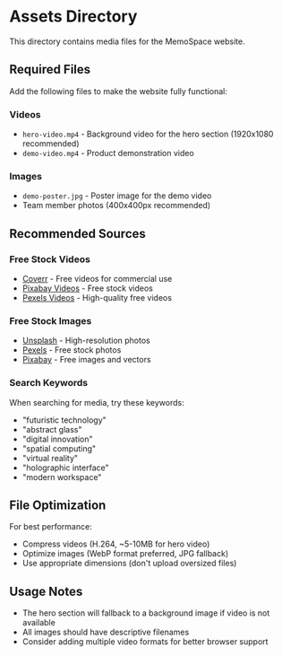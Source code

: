 # Assets Directory

This directory contains media files for the MemoSpace website.

## Required Files

Add the following files to make the website fully functional:

### Videos
- `hero-video.mp4` - Background video for the hero section (1920x1080 recommended)
- `demo-video.mp4` - Product demonstration video

### Images
- `demo-poster.jpg` - Poster image for the demo video
- Team member photos (400x400px recommended)

## Recommended Sources

### Free Stock Videos
- [Coverr](https://coverr.co/) - Free videos for commercial use
- [Pixabay Videos](https://pixabay.com/videos/) - Free stock videos
- [Pexels Videos](https://pexels.com/videos/) - High-quality free videos

### Free Stock Images
- [Unsplash](https://unsplash.com/) - High-resolution photos
- [Pexels](https://pexels.com/) - Free stock photos
- [Pixabay](https://pixabay.com/) - Free images and vectors

### Search Keywords
When searching for media, try these keywords:
- "futuristic technology"
- "abstract glass"
- "digital innovation"
- "spatial computing"
- "virtual reality"
- "holographic interface"
- "modern workspace"

## File Optimization

For best performance:
- Compress videos (H.264, ~5-10MB for hero video)
- Optimize images (WebP format preferred, JPG fallback)
- Use appropriate dimensions (don't upload oversized files)

## Usage Notes

- The hero section will fallback to a background image if video is not available
- All images should have descriptive filenames
- Consider adding multiple video formats for better browser support
